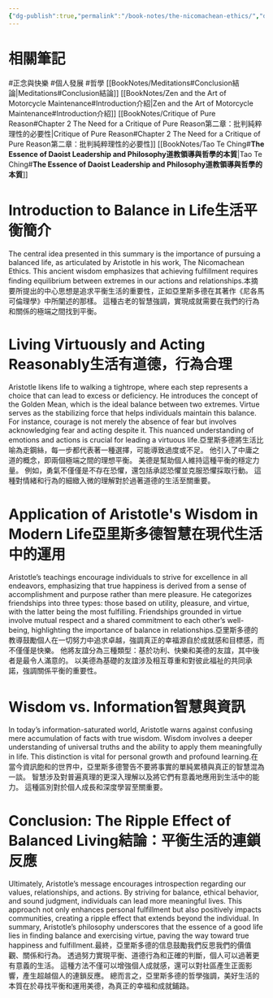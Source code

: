 ```yaml
---
{"dg-publish":true,"permalink":"/book-notes/the-nicomachean-ethics/","dgPassFrontmatter":true,"created":"2024-11-24T10:41:52.133+08:00","updated":"2024-11-28T00:20:00.544+08:00"}
---
```


# 相關筆記
#正念與快樂 #個人發展 #哲學 
[[BookNotes/Meditations#Conclusion結論\|Meditations#Conclusion結論]]
[[BookNotes/Zen and the Art of Motorcycle Maintenance#Introduction介紹\|Zen and the Art of Motorcycle Maintenance#Introduction介紹]]
[[BookNotes/Critique of Pure Reason#Chapter 2 The Need for a Critique of Pure Reason第二章：批判純粹理性的必要性\|Critique of Pure Reason#Chapter 2 The Need for a Critique of Pure Reason第二章：批判純粹理性的必要性]]
[[BookNotes/Tao Te Ching#**The Essence of Daoist Leadership and Philosophy道教領導與哲學的本質**\|Tao Te Ching#**The Essence of Daoist Leadership and Philosophy道教領導與哲學的本質**]]
# Introduction to Balance in Life生活平衡簡介

The central idea presented in this summary is the importance of pursuing a balanced life, as articulated by Aristotle in his work, The Nicomachean Ethics. This ancient wisdom emphasizes that achieving fulfillment requires finding equilibrium between extremes in our actions and relationships.本摘要所提出的中心思想是追求平衡生活的重要性，正如亞里斯多德在其著作《尼各馬可倫理學》中所闡述的那樣。 這種古老的智慧強調，實現成就需要在我們的行為和關係的極端之間找到平衡。

# Living Virtuously and Acting Reasonably生活有道德，行為合理

Aristotle likens life to walking a tightrope, where each step represents a choice that can lead to excess or deficiency. He introduces the concept of the Golden Mean, which is the ideal balance between two extremes. Virtue serves as the stabilizing force that helps individuals maintain this balance. For instance, courage is not merely the absence of fear but involves acknowledging fear and acting despite it. This nuanced understanding of emotions and actions is crucial for leading a virtuous life.亞里斯多德將生活比喻為走鋼絲，每一步都代表著一種選擇，可能導致過度或不足。 他引入了中庸之道的概念，即兩個極端之間的理想平衡。 美德是幫助個人維持這種平衡的穩定力量。 例如，勇氣不僅僅是不存在恐懼，還包括承認恐懼並克服恐懼採取行動。 這種對情緒和行為的細緻入微的理解對於過著道德的生活至關重要。

# Application of Aristotle's Wisdom in Modern Life亞里斯多德智慧在現代生活中的運用

Aristotle’s teachings encourage individuals to strive for excellence in all endeavors, emphasizing that true happiness is derived from a sense of accomplishment and purpose rather than mere pleasure. He categorizes friendships into three types: those based on utility, pleasure, and virtue, with the latter being the most fulfilling. Friendships grounded in virtue involve mutual respect and a shared commitment to each other’s well-being, highlighting the importance of balance in relationships.亞里斯多德的教導鼓勵個人在一切努力中追求卓越，強調真正的幸福源自於成就感和目標感，而不僅僅是快樂。 他將友誼分為三種類型：基於功利、快樂和美德的友誼，其中後者是最令人滿意的。 以美德為基礎的友誼涉及相互尊重和對彼此福祉的共同承諾，強調關係平衡的重要性。

# Wisdom vs. Information智慧與資訊

In today’s information-saturated world, Aristotle warns against confusing mere accumulation of facts with true wisdom. Wisdom involves a deeper understanding of universal truths and the ability to apply them meaningfully in life. This distinction is vital for personal growth and profound learning.在當今資訊飽和的世界中，亞里斯多德警告不要將事實的單純累積與真正的智慧混為一談。 智慧涉及對普遍真理的更深入理解以及將它們有意義地應用到生活中的能力。 這種區別對於個人成長和深度學習至關重要。

# Conclusion: The Ripple Effect of Balanced Living結論：平衡生活的連鎖反應

Ultimately, Aristotle’s message encourages introspection regarding our values, relationships, and actions. By striving for balance, ethical behavior, and sound judgment, individuals can lead more meaningful lives. This approach not only enhances personal fulfillment but also positively impacts communities, creating a ripple effect that extends beyond the individual. In summary, Aristotle’s philosophy underscores that the essence of a good life lies in finding balance and exercising virtue, paving the way toward true happiness and fulfillment.最終，亞里斯多德的信息鼓勵我們反思我們的價值觀、關係和行為。 透過努力實現平衡、道德行為和正確的判斷，個人可以過著更有意義的生活。 這種方法不僅可以增強個人成就感，還可以對社區產生正面影響，產生超越個人的連鎖反應。 總而言之，亞里斯多德的哲學強調，美好生活的本質在於尋找平衡和運用美德，為真正的幸福和成就鋪路。